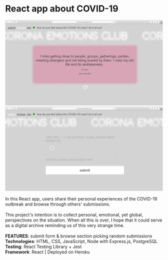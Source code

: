 # React app about COVID-19

![screenshot](screenshot_1.png)
![screenshot](screenshot_2.png)

In this React app, users share their personal experiences of the COVID-19 outbreak and browse through others' submissions.<br /> <br />
This project's intention is to collect personal, emotional, yet global, perspectives on the situation.
When all this is over, I hope that it could serve as a digital
archive reminding us of this very strange time.
<br /><br />
**FEATURES**: submit form & browse section picking random submissions <br />
**Technologies**: HTML, CSS, JavaScript, Node with Express.js, PostgreSQL <br />
**Testing**: React Testing Library + Jest <br />
**Framework**: React | Deployed on Heroku

